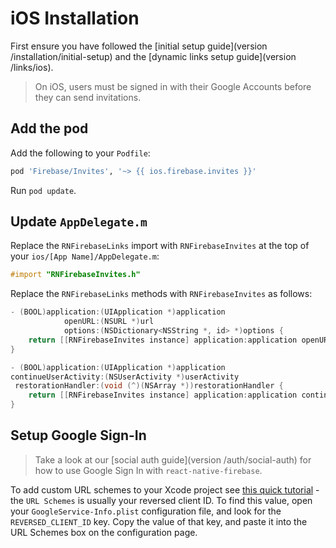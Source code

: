 # iOS Installation

First ensure you have followed the [initial setup guide](version /installation/initial-setup) and the [dynamic links setup guide](version /links/ios).

> On iOS, users must be signed in with their Google Accounts before they can send invitations.

## Add the pod

Add the following to your `Podfile`:

```ruby
pod 'Firebase/Invites', '~> {{ ios.firebase.invites }}'
```

Run `pod update`.

## Update `AppDelegate.m`

Replace the `RNFirebaseLinks` import with `RNFirebaseInvites` at the top of your `ios/[App Name]/AppDelegate.m`:

```objectivec
#import "RNFirebaseInvites.h"
```

Replace the `RNFirebaseLinks` methods with `RNFirebaseInvites` as follows:

```objectivec
- (BOOL)application:(UIApplication *)application
            openURL:(NSURL *)url
            options:(NSDictionary<NSString *, id> *)options {
    return [[RNFirebaseInvites instance] application:application openURL:url options:options];
}

- (BOOL)application:(UIApplication *)application
continueUserActivity:(NSUserActivity *)userActivity
 restorationHandler:(void (^)(NSArray *))restorationHandler {
    return [[RNFirebaseInvites instance] application:application continueUserActivity:userActivity restorationHandler:restorationHandler];
}
```

## Setup Google Sign-In

> Take a look at our [social auth guide](version /auth/social-auth) for how to use Google Sign In with `react-native-firebase`.

To add custom URL schemes to your Xcode project see [this quick tutorial](https://codorial.com/g/invertase/tutorials/ios-xcode-custom-url-scheme/) - the `URL Schemes` is usually your reversed client ID. To find this value, open your `GoogleService-Info.plist` configuration file, and look for the `REVERSED_CLIENT_ID` key. Copy the value of that key, and paste it into the URL Schemes box on the configuration page.
